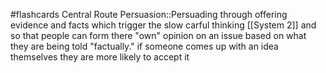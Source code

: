 #flashcards 
Central Route Persuasion::Persuading through offering evidence and facts which trigger the slow carful thinking [[System 2]] and so that people can form there "own" opinion on an issue based on what they are being told "factually." if someone comes up with an idea themselves they are more likely to accept it
